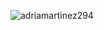 
<p><img align="center" src="https://github-readme-stats.vercel.app/api/top-langs?username=adriamartinez294&show_icons=true&locale=en&layout=compact&theme=dark" alt="adriamartinez294" /></p><br>

